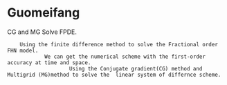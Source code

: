 # Guomeifang
CG and MG Solve FPDE.

        Using the finite difference method to solve the Fractional order FHN model.
                We can get the numerical scheme with the first-order accuracy at time and space.
                        Using the Conjugate gradient(CG) method and Multigrid (MG)method to solve the  linear system of differnce scheme.
